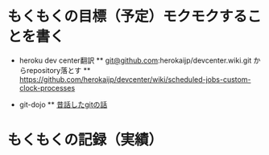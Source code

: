 # もくもくの目標（予定）モクモクすることを書く
* heroku dev center翻訳
** git@github.com:herokaijp/devcenter.wiki.git からrepository落とす
** https://github.com/herokaijp/devcenter/wiki/scheduled-jobs-custom-clock-processes

* git-dojo
** [昔話したgitの話](http://ppworks.hatenablog.jp/entry/2012/04/16/013558)

# もくもくの記録（実績）
